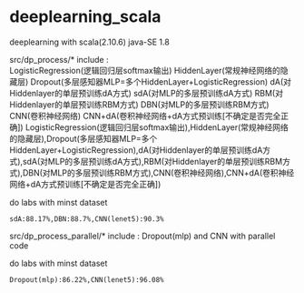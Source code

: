 # deeplearning_scala
deeplearning with scala(2.10.6)  java-SE 1.8

src/dp_process/* include :  
    LogisticRegression(逻辑回归层softmax输出)
    HiddenLayer(常规神经网络的隐藏层)
    Dropout(多层感知器MLP=多个HiddenLayer+LogisticRegression)
    dA(对Hiddenlayer的单层预训练dA方式)
    sdA(对MLP的多层预训练dA方式)
    RBM(对Hiddenlayer的单层预训练RBM方式)
    DBN(对MLP的多层预训练RBM方式)
    CNN(卷积神经网络)
    CNN+dA(卷积神经网络+dA方式预训练[不确定是否完全正确])
LogisticRegression(逻辑回归层softmax输出),HiddenLayer(常规神经网络的隐藏层),Dropout(多层感知器MLP=多个HiddenLayer+LogisticRegression),dA(对Hiddenlayer的单层预训练dA方式),sdA(对MLP的多层预训练dA方式),RBM(对Hiddenlayer的单层预训练RBM方式),DBN(对MLP的多层预训练RBM方式),CNN(卷积神经网络),CNN+dA(卷积神经网络+dA方式预训练[不确定是否完全正确])

do labs with minst dataset 

    sdA:88.17%,DBN:88.7%,CNN(lenet5):90.3%


src/dp_process_parallel/* include : Dropout(mlp) and CNN with parallel code


do labs with minst dataset 

    Dropout(mlp):86.22%,CNN(lenet5):96.08%
